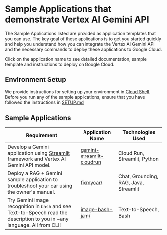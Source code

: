 # Sample Applications that demonstrate Vertex AI Gemini API

The Sample Applications listed are provided as application templates that you can use. The key goal of these applications is to get you started quickly and help you understand how you can integrate the Vertex AI Gemini API and the necessary commands to deploy these applications to Google Cloud.

Click on the application name to see detailed documentation, sample template and instructions to deploy on Google Cloud.

## Environment Setup

We provide instructions for setting up your environment in [Cloud Shell](https://cloud.google.com/shell). Before you run any of the sample applications, ensure that you have followed the instructions in [SETUP.md](SETUP.md).

## Sample Applications

| Requirement                                                                                                               | Application Name                                       | Technologies Used                     |
| ------------------------------------------------------------------------------------------------------------------------- | ------------------------------------------------------ | ------------------------------------- |
| Develop a Gemini application using [Streamlit](https://streamlit.io/) framework and Vertex AI Gemini API model.           | [gemini-streamlit-cloudrun](gemini-streamlit-cloudrun) | Cloud Run, Streamlit, Python          |
| Deploy a RAG + Gemini sample application to troubleshoot your car using the owner's manual.                               | [fixmycar/](fixmycar/)                                 | Chat, Grounding, RAG, Java, Streamlit |
| Try Gemini image recognition in `bash` and see Text-to-Speech read the description to you in ~any language. All from CLI! | [image-bash-jam/](image-bash-jam/)                     | Text-to-Speech, Bash                  |
